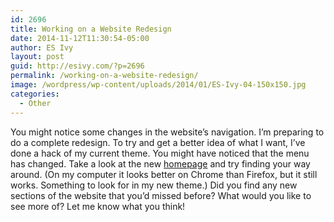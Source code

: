 ```yaml
---
id: 2696
title: Working on a Website Redesign
date: 2014-11-12T11:30:54-05:00
author: ES Ivy
layout: post
guid: http://esivy.com/?p=2696
permalink: /working-on-a-website-redesign/
image: /wordpress/wp-content/uploads/2014/01/ES-Ivy-04-150x150.jpg
categories:
  - Other
---
```

You might notice some changes in the website&#8217;s navigation. I&#8217;m preparing to do a complete redesign. To try and get a better idea of what I want, I&#8217;ve done a hack of my current theme. You might have noticed that the menu has changed. Take a look at the new [homepage](http://esivy.com) and try finding your way around. (On my computer it looks better on Chrome than Firefox, but it still works. Something to look for in my new theme.) Did you find any new sections of the website that you&#8217;d missed before? What would you like to see more of? Let me know what you think!
